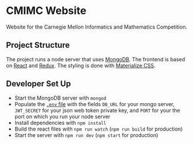 # CMIMC Website
Website for the Carnegie Mellon Informatics and Mathematics Competition. 

## Project Structure
The project runs a node server that uses [MongoDB](https://www.mongodb.com/). The frontend is based on [React](https://facebook.github.io/react/) and [Redux](http://redux.js.org/). The styling is done with [Materialize CSS](http://materializecss.com/).

## Developer Set Up

* Start the MongoDB server with `mongod`
* Populate the [`.env` file](https://www.npmjs.com/package/dotenv) with the fields `DB_URL` for your mongo server, `JWT_SECRET` for your json web token private key, and `PORT` for your the port on which you run your node server
* Install dependencies with `npm install`
* Build the react files with `npm run watch` (`npm run build` for production)
* Start the server with `npm run dev` (`npm start` for production)
